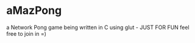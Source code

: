 aMazPong
========

a Network Pong game being written in C using glut - JUST FOR FUN feel free to join in =)
